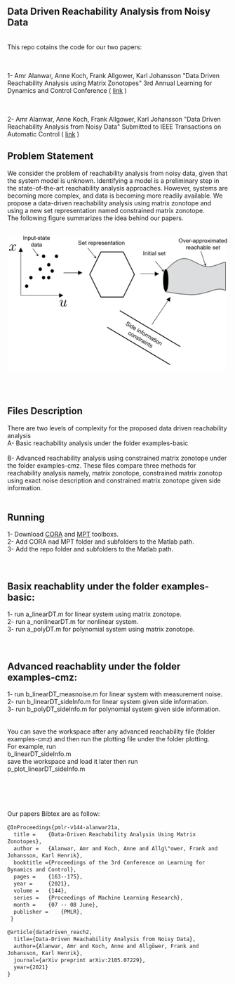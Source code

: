 ## Data Driven Reachability Analysis from Noisy Data
<br/> 
This repo cotains the code for our two papers:

<br/><br/>
1- Amr Alanwar, Anne Koch, Frank Allgower, Karl Johansson "Data Driven Reachability Analysis using Matrix Zonotopes"
3rd Annual Learning for Dynamics and Control Conference ( [link](https://arxiv.org/abs/2011.08472) )

<br/><br/>
2- Amr Alanwar, Anne Koch, Frank Allgower, Karl Johansson "Data Driven Reachability Analysis from Noisy Data" Submitted to IEEE Transactions on Automatic Control ( [link](https://arxiv.org/abs/2105.07229) ) 
 
## Problem Statement
We consider the problem of reachability analysis from noisy data, given that the system model is unknown. 
Identifying a model is a preliminary step in the state-of-the-art reachability analysis approaches. 
However, systems are becoming more complex, and data is becoming more readily available. 
We propose a data-driven reachability analysis using matrix zonotope and using a new set representation named constrained matrix zonotope.<br />
The following figure summarizes the idea behind our papers.
<br /> <br />
<p align="center">
<img
src="Figures/idea3.png"
raw=true
alt="Subject Pronouns"
width=500
/>
</p>
<br />
<br />

## Files Description 
There are two levels of complexity for the proposed data driven reachability analysis<br />
A- Basic reachability analysis under the folder examples-basic<br /><br />
B- Advanced reachability analysis using constrained matrix zonotope under the folder examples-cmz.
These files compare three methods for reachability analysis namely, matrix zonotope, constrained matrix
zonotop using exact noise description and constrained matrix zonotope given side information.<br />
<br />

## Running 
1- Download [CORA](https://github.com/TUMcps/CORA) and [MPT](https://www.mpt3.org) toolboxs.<br />
2- Add CORA nad MPT folder and subfolders to the Matlab path.  <br />
3- Add the repo folder and subfolders to the Matlab path.  <br />
<br />
<br />
## Basix reachablity under the folder examples-basic:<br />
1- run a_linearDT.m for linear system using matrix zonotope.<br />
2- run a_nonlinearDT.m for nonlinear system.<br />
3- run a_polyDT.m for polynomial system using matrix zonotope.<br />
<br />
<br />
## Advanced reachablity under the folder examples-cmz:<br />
1- run b_linearDT_measnoise.m for linear system with measurement noise.<br />
2- run b_linearDT_sideInfo.m for linear system given side information.<br />
3- run b_polyDT_sideInfo.m for polynomial system given side information.<br />
<br />
<br />
You can save the workspace after any advanced reachability file (folder examples-cmz) and then run the plotting 
file under the folder plotting.<br />
For example, run<br />
b_linearDT_sideInfo.m<br />
save the workspace and load it later then run<br />
p_plot_linearDT_sideInfo.m<br />
<br />
<br />
<br />
<br />
<br />
Our papers Bibtex are as follow:<br />
```
@InProceedings{pmlr-v144-alanwar21a,
  title = 	 {Data-Driven Reachability Analysis Using Matrix Zonotopes},
  author =   {Alanwar, Amr and Koch, Anne and Allg\"ower, Frank and Johansson, Karl Henrik},
  booktitle ={Proceedings of the 3rd Conference on Learning for Dynamics and Control},
  pages = 	 {163--175},
  year = 	 {2021},
  volume = 	 {144},
  series = 	 {Proceedings of Machine Learning Research},
  month = 	 {07 -- 08 June},
  publisher =    {PMLR},
 }

```

```
@article{datadriven_reach2,
  title={Data-Driven Reachability Analysis from Noisy Data},
  author={Alanwar, Amr and Koch, Anne and Allgöwer, Frank and Johansson, Karl Henrik},
  journal={arXiv preprint arXiv:2105.07229},
  year={2021}
}
```
